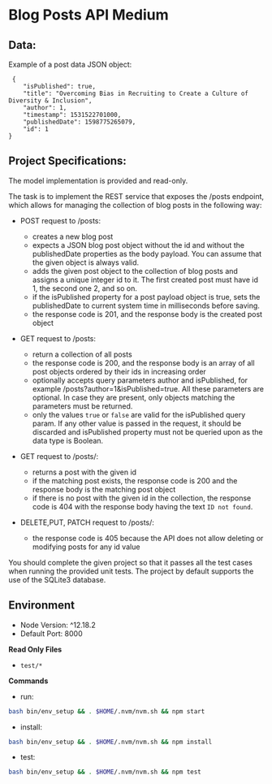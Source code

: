 # Blog Posts API Medium

## Data:
Example of a post data JSON object:
```
 {
    "isPublished": true,
    "title": "Overcoming Bias in Recruiting to Create a Culture of Diversity & Inclusion",
    "author": 1,
    "timestamp": 1531522701000,
    "publishedDate": 1598775265079,
    "id": 1
}
```

## Project Specifications:
The model implementation is provided and read-only.


The task is to implement the REST service that exposes the /posts endpoint, which allows for managing the collection of blog posts in the following way:

- POST request to /posts:
    - creates a new blog post
    - expects a JSON blog post object without the id and without the publishedDate properties as the body payload. You can assume that the given object is always valid.
    - adds the given post object to the collection of blog posts and assigns a unique integer id to it. The first created post must have id 1, the second one 2, and so on.
    - if the isPublished property for a post payload object is true, sets the publishedDate to current system time in milliseconds before saving.
    - the response code is 201, and the response body is the created post object
 

- GET request to /posts:
    - return a collection of all posts
    - the response code is 200, and the response body is an array of all post objects ordered by their ids in increasing order
    - optionally accepts query parameters author and isPublished, for example /posts?author=1&isPublished=true. All these parameters are optional. In case they are present, only objects matching the parameters must be returned.
    - only the values `true` or `false` are valid for the isPublished query param. If any other value is passed in the request, it should be discarded and isPublished property must not be queried upon as the data type is Boolean.
 
- GET request to /posts/<id>:
    - returns a post with the given id
    - if the matching post exists, the response code is 200 and the response body is the matching post object
    - if there is no post with the given id in the collection, the response code is 404 with the response body having the text `ID not found`.
 

- DELETE,PUT, PATCH request to /posts/<id>:
    - the response code is 405 because the API does not allow deleting or modifying posts for any id value
 
You should complete the given project so that it passes all the test cases when running the provided unit tests. The project by default supports the use of the SQLite3 database.
## Environment 
- Node Version: ^12.18.2
- Default Port: 8000

**Read Only Files**
- `test/*`

**Commands**
- run: 
```bash
bash bin/env_setup && . $HOME/.nvm/nvm.sh && npm start
```
- install: 
```bash
bash bin/env_setup && . $HOME/.nvm/nvm.sh && npm install
```
- test: 
```bash
bash bin/env_setup && . $HOME/.nvm/nvm.sh && npm test
```

